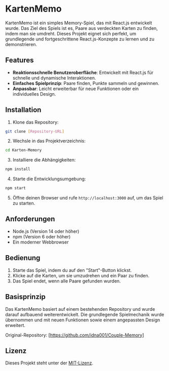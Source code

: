 # KartenMemo

KartenMemo ist ein simples Memory-Spiel, das mit React.js entwickelt wurde. Das Ziel des Spiels ist es, Paare aus verdeckten Karten zu finden, indem man sie umdreht. Dieses Projekt eignet sich perfekt, um grundlegende und fortgeschrittene React.js-Konzepte zu lernen und zu demonstrieren.

## Features

- **Reaktionsschnelle Benutzeroberfläche**: Entwickelt mit React.js für schnelle und dynamische Interaktionen.
- **Einfaches Spielprinzip**: Paare finden, Punkte sammeln und gewinnen.
- **Anpassbar**: Leicht erweiterbar für neue Funktionen oder ein individuelles Design.

## Installation

1. Klone das Repository:

```bash
git clone [Repository-URL]
```

2. Wechsle in das Projektverzeichnis:

```bash
cd Karten-Memory
```

3. Installiere die Abhängigkeiten:

```bash
npm install
```

4. Starte die Entwicklungsumgebung:

```bash
npm start
```

5. Öffne deinen Browser und rufe `http://localhost:3000` auf, um das Spiel zu starten.

## Anforderungen

- Node.js (Version 14 oder höher)
- npm (Version 6 oder höher)
- Ein moderner Webbrowser

## Bedienung

1. Starte das Spiel, indem du auf den "Start"-Button klickst.
2. Klicke auf die Karten, um sie umzudrehen und ein Paar zu finden.
3. Das Spiel endet, wenn alle Paare gefunden wurden.

## Basisprinzip

Das KartenMemo basiert auf einem bestehenden Repository und wurde darauf aufbauend weiterentwickelt. Die grundlegende Spielmechanik wurde übernommen und mit neuen Funktionen sowie einem angepassten Design erweitert.

Original-Repository: [https://github.com/idna001/Couple-Memory]

## Lizenz

Dieses Projekt steht unter der [MIT-Lizenz](LICENSE).

